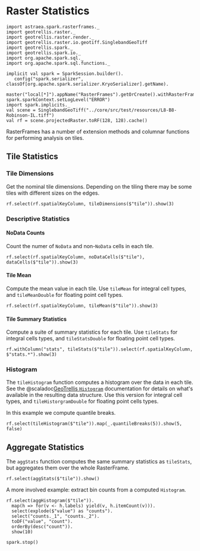 # Raster Statistics

```tut:invisible
import astraea.spark.rasterframes._
import geotrellis.raster._
import geotrellis.raster.render._
import geotrellis.raster.io.geotiff.SinglebandGeoTiff
import geotrellis.spark._
import geotrellis.spark.io._
import org.apache.spark.sql._
import org.apache.spark.sql.functions._

implicit val spark = SparkSession.builder().
   config("spark.serializer", classOf[org.apache.spark.serializer.KryoSerializer].getName).
   master("local[*]").appName("RasterFrames").getOrCreate().withRasterFrames
spark.sparkContext.setLogLevel("ERROR")
import spark.implicits._
val scene = SinglebandGeoTiff("../core/src/test/resources/L8-B8-Robinson-IL.tiff")
val rf = scene.projectedRaster.toRF(128, 128).cache()
```

RasterFrames has a number of extension methods and columnar functions for performing analysis on tiles.

## Tile Statistics 

### Tile Dimensions

Get the nominal tile dimensions. Depending on the tiling there may be some tiles with different sizes on the edges.

```tut
rf.select(rf.spatialKeyColumn, tileDimensions($"tile")).show(3)
```

### Descriptive Statistics

#### NoData Counts

Count the numer of `NoData` and non-`NoData` cells in each tile.

```tut
rf.select(rf.spatialKeyColumn, noDataCells($"tile"), dataCells($"tile")).show(3)
```

#### Tile Mean

Compute the mean value in each tile. Use `tileMean` for integral cell types, and `tileMeanDouble` for floating point
cell types.
 
```tut
rf.select(rf.spatialKeyColumn, tileMean($"tile")).show(3)
```

#### Tile Summary Statistics

Compute a suite of summary statistics for each tile. Use `tileStats` for integral cells types, and `tileStatsDouble`
for floating point cell types.

```tut
rf.withColumn("stats", tileStats($"tile")).select(rf.spatialKeyColumn, $"stats.*").show(3)
```

### Histogram

The `tileHistogram` function computes a histogram over the data in each tile. See the 
@scaladoc[GeoTrellis `Histogram`](geotrellis.raster.histogram.Histogram) documentation for details on what's
available in the resulting data structure. Use this version for integral cell types, and `tileHistorgramDouble` for
floating  point cells types. 

In this example we compute quantile breaks.

```tut
rf.select(tileHistogram($"tile")).map(_.quantileBreaks(5)).show(5, false)
```

## Aggregate Statistics

The `aggStats` function computes the same summary statistics as `tileStats`, but aggregates them over the whole 
RasterFrame.

```tut
rf.select(aggStats($"tile")).show()
```

A more involved example: extract bin counts from a computed `Histogram`.

```tut
rf.select(aggHistogram($"tile")).
  map(h => for(v <- h.labels) yield(v, h.itemCount(v))).
  select(explode($"value") as "counts").
  select("counts._1", "counts._2").
  toDF("value", "count").
  orderBy(desc("count")).
  show(10)
```

```tut:invisible
spark.stop()
```


